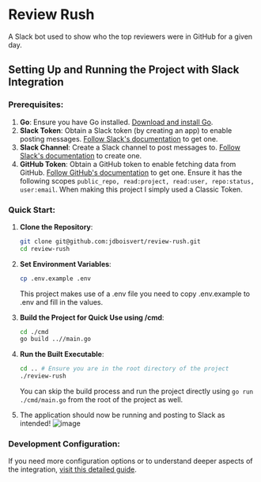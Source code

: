 # Review Rush

A Slack bot used to show who the top reviewers were in GitHub for a given day.

## Setting Up and Running the Project with Slack Integration

### Prerequisites:

1. **Go**: Ensure you have Go installed. [Download and install Go](https://golang.org/dl/).
2. **Slack Token**: Obtain a Slack token (by creating an app) to enable posting messages. [Follow Slack's documentation](https://api.slack.com/tutorials/tracks/getting-a-token) to get one.
3. **Slack Channel**: Create a Slack channel to post messages to. [Follow Slack's documentation](https://slack.com/help/articles/201402297-Create-a-channel) to create one.
4. **GitHub Token**: Obtain a GitHub token to enable fetching data from GitHub. [Follow GitHub's documentation](https://docs.github.com/en/github/authenticating-to-github/creating-a-personal-access-token) to get one. Ensure it has the following scopes `public_repo, read:project, read:user, repo:status, user:email`. When making this project I simply used a Classic Token.

### Quick Start:

1. **Clone the Repository**:
    ```bash
    git clone git@github.com:jdboisvert/review-rush.git
    cd review-rush
    ```

2. **Set Environment Variables**:
    ```bash
    cp .env.example .env
    ```
    This project makes use of a .env file you need to copy .env.example to .env and fill in the values.

3. **Build the Project for Quick Use using /cmd**:
    ```bash
    cd ./cmd
    go build ..//main.go
    ```

4. **Run the Built Executable**:
    ```bash
    cd .. # Ensure you are in the root directory of the project
    ./review-rush
    ```

    You can skip the build process and run the project directly using `go run ./cmd/main.go` from the root of the project as well. 

5. The application should now be running and posting to Slack as intended!
   ![image](https://github.com/jdboisvert/review-rush/assets/40838156/214f2ac2-f9a4-4c51-954c-2e3dfaaef466)


### Development Configuration:

If you need more configuration options or to understand deeper aspects of the integration, [visit this detailed guide](./docs/development.md).



